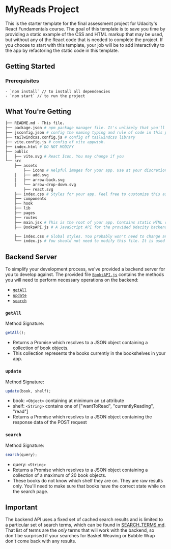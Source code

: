 # MyReads Project

This is the starter template for the final assessment project for Udacity's React Fundamentals course. The goal of this template is to save you time by providing a static example of the CSS and HTML markup that may be used, but without any of the React code that is needed to complete the project. If you choose to start with this template, your job will be to add interactivity to the app by refactoring the static code in this template.

## Getting Started

### Prerequisites
```
- `npm install` // to install all dependencies
- `npm start` // to run the project
```

## What You're Getting

```bash
├── README.md - This file.
├── package.json # npm package manager file. It's unlikely that you'll need to modify this.
├── jsconfig.json # config the naming typing and rule of code in this project
├── tailwindcss.config.js # config of tailwindcss library
├── vite.config.js # config of vite appwish.
├── index.html # DO NOT MODIFY
├── public
│   ├── vite.svg # React Icon, You may change if you
└── src
    ├── assets
        ├── icons # Helpful images for your app. Use at your discretion.
    │   ├── add.svg
    │   ├── arrow-back.svg
    │   └── arrow-drop-down.svg
        ├── react.svg
    ├── index.css # Styles for your app. Feel free to customize this as you desire.
    ├── components
    ├── hook
    ├── lib
    ├── pages
    ├── routes
    ├── main.jsx # This is the root of your app. Contains static HTML right now.
    ├── BooksAPI.js # A JavaScript API for the provided Udacity backend. Instructions for the methods are below.

    ├── index.css # Global styles. You probably won't need to change anything here.
    └── index.js # You should not need to modify this file. It is used for DOM rendering only.
```

## Backend Server

To simplify your development process, we've provided a backend server for you to develop against. The provided file [`BooksAPI.js`](src/BooksAPI.js) contains the methods you will need to perform necessary operations on the backend:

- [`getAll`](#getall)
- [`update`](#update)
- [`search`](#search)

### `getAll`

Method Signature:

```js
getAll();
```

- Returns a Promise which resolves to a JSON object containing a collection of book objects.
- This collection represents the books currently in the bookshelves in your app.


### `update`

Method Signature:

```js
update(book, shelf);
```

- book: `<Object>` containing at minimum an `id` attribute
- shelf: `<String>` contains one of ["wantToRead", "currentlyReading", "read"]
- Returns a Promise which resolves to a JSON object containing the response data of the POST request

### `search`

Method Signature:

```js
search(query);
```

- query: `<String>`
- Returns a Promise which resolves to a JSON object containing a collection of a maximum of 20 book objects.
- These books do not know which shelf they are on. They are raw results only. You'll need to make sure that books have the correct state while on the search page.

## Important

The backend API uses a fixed set of cached search results and is limited to a particular set of search terms, which can be found in [SEARCH_TERMS.md](SEARCH_TERMS.md). That list of terms are the _only_ terms that will work with the backend, so don't be surprised if your searches for Basket Weaving or Bubble Wrap don't come back with any results.

